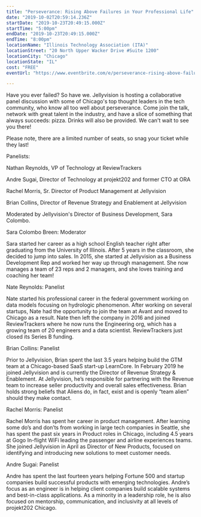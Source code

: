 ```yaml
---
title: "Perseverance: Rising Above Failures in Your Professional Life"
date: "2019-10-02T20:59:14.236Z"
startDate: "2019-10-23T20:49:15.000Z"
startTime: "5:00pm"
endDate: "2019-10-23T20:49:15.000Z"
endTime: "8:00pm"
locationName: "Illinois Technology Association (ITA)"
locationStreet: "20 North Upper Wacker Drive #Suite 1200"
locationCity: "Chicago"
locationState: "IL"
cost: "FREE"
eventUrl: "https://www.eventbrite.com/e/perseverance-rising-above-failures-in-your-professional-life-tickets-72373556255"

---
```


Have you ever failed? So have we. Jellyvision is hosting a collaborative panel discussion with some of Chicago's top thought leaders in the tech community, who know all too well about perseverance. Come join the talk, network with great talent in the industry, and have a slice of something that always succeeds: pizza. Drinks will also be provided. We can't wait to see you there!

 

Please note, there are a limited number of seats, so snag your ticket while they last! 

 

Panelists: 

 

Nathan Reynolds, VP of Technology at ReviewTrackers

Andre Sugai, Director of Technology at projekt202 and former CTO at ORA

Rachel Morris, Sr. Director of Product Management at Jellyvision 

Brian Collins, Director of Revenue Strategy and Enablement at Jellyvision 

 

Moderated by Jellyvision's Director of Business Development, Sara Colombo.

 

 

Sara Colombo Breen: Moderator

Sara started her career as a high school English teacher right after graduating from the University of Illinois. After 5 years in the classroom, she decided to jump into sales. In 2015, she started at Jellyvision as a Business Development Rep and worked her way up through management. She now manages a team of 23 reps and 2 managers, and she loves training and coaching her team! 



 

Nate Reynolds: Panelist  

Nate started his professional career in the federal government working on data models focusing on hydrologic phenomenon. After working on several startups, Nate had the opportunity to join the team at Avant and moved to Chicago as a result. Nate then left the company in 2016 and joined ReviewTrackers where he now runs the Engineering org, which has a growing team of 20 engineers and a data scientist. ReviewTrackers just closed its Series B funding.  

 

 

Brian Collins: Panelist 

Prior to Jellyvision, Brian spent the last 3.5 years helping build the GTM team at a Chicago-based SaaS start-up LearnCore. In February 2019 he joined Jellyvision and is currently the Director of Revenue Strategy & Enablement. At Jellyvision, he’s responsible for partnering with the Revenue team to increase seller productivity and overall sales effectiveness. Brian holds strong beliefs that Aliens do, in fact, exist and is openly “team alien” should they make contact.

 



Rachel Morris: Panelist  

Rachel Morris has spent her career in product management.  After learning some do’s and don’ts from working in large tech companies in Seattle, she has spent the past six years in Product roles in Chicago, including 4.5 years at Gogo In-flight WiFi leading the passenger and airline experiences teams.    She joined Jellyvision in April as Director of New Products, focused on identifying and introducing new solutions to meet customer needs.  

 

 

Andre Sugai: Panelist 

Andre has spent the last fourteen years helping Fortune 500 and startup companies build successful products with emerging technologies. Andre’s focus as an engineer is in helping client companies build scalable systems and best-in-class applications. As a minority in a leadership role, he is also focused on mentorship, communication, and inclusivity at all levels of projekt202 Chicago.

 

